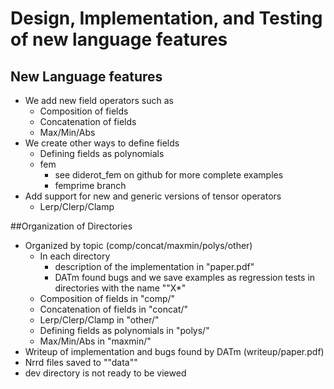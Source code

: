 
#  Design, Implementation, and Testing of new language features
## New Language features
* We add new field operators such as 
	- Composition of fields
	- Concatenation of fields 
	- Max/Min/Abs 
* We create other ways to define fields
	- Defining fields as polynomials
	- fem 
		- see diderot_fem on github for more complete examples
		- femprime branch
* Add support for new and generic versions of tensor operators
	-  Lerp/Clerp/Clamp 


##Organization of Directories
*  Organized by topic (comp/concat/maxmin/polys/other)
	- In each directory 
		* description of the implementation in "paper.pdf" 
		* DATm found bugs  and we save examples as regression tests in directories with the name ""X*"
	- Composition of fields in  "comp/"
	-  Concatenation of fields  in "concat/"
	- Lerp/Clerp/Clamp  in "other/"	
	- Defining fields as polynomials in "polys/"	
	- Max/Min/Abs  in  "maxmin/"
* Writeup of implementation and bugs found by DATm (writeup/paper.pdf)
* Nrrd files saved to ""data""
* dev directory is not ready to be viewed